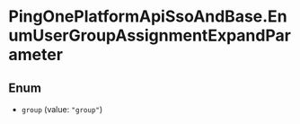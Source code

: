 # PingOnePlatformApiSsoAndBase.EnumUserGroupAssignmentExpandParameter

## Enum


* `group` (value: `"group"`)


